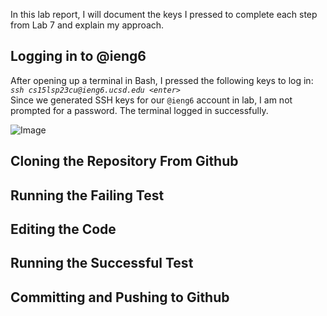In this lab report, I will document the keys I pressed to complete each step from Lab 7 and explain my approach.

## Logging in to @ieng6
After opening up a terminal in Bash, I pressed the following keys to log in:\
*`ssh cs15lsp23cu@ieng6.ucsd.edu <enter>`*\
Since we generated SSH keys for our `@ieng6` account in lab, I am not prompted for a password. The terminal logged in successfully.

![Image](https://raw.githubusercontent.com/yourcousinfrog/cse15l-lab-reports/main/assets/post-content/2023-05-19-lab-report-4/Step%204%20-%20Logging%20in.png)

## Cloning the Repository From Github

## Running the Failing Test

## Editing the Code

## Running the Successful Test

## Committing and Pushing to Github
